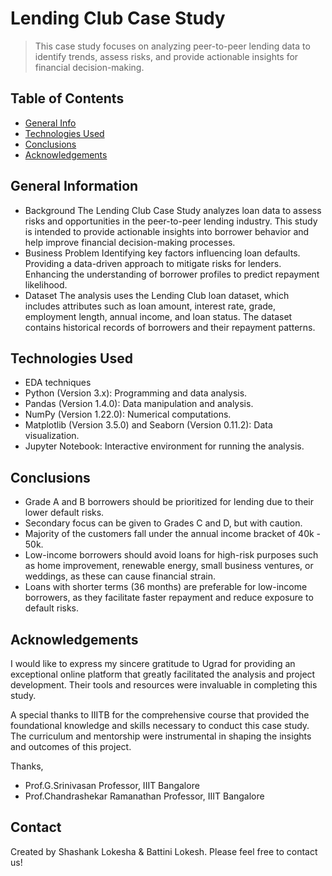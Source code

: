 # Lending Club Case Study
> This case study focuses on analyzing peer-to-peer lending data to identify trends, assess risks, and provide actionable insights for financial decision-making.


## Table of Contents
* [General Info](#general-information)
* [Technologies Used](#technologies-used)
* [Conclusions](#conclusions)
* [Acknowledgements](#acknowledgements)


## General Information
- Background
    The Lending Club Case Study analyzes loan data to assess risks and opportunities in the peer-to-peer lending industry. 
    This study is intended to provide actionable insights into borrower behavior and help improve financial decision-making processes.
- Business Problem
    Identifying key factors influencing loan defaults.
    Providing a data-driven approach to mitigate risks for lenders.
    Enhancing the understanding of borrower profiles to predict repayment likelihood.
- Dataset
    The analysis uses the Lending Club loan dataset, which includes attributes such as loan amount, interest rate, 
    grade, employment length, annual income, and loan status. The dataset contains historical records of borrowers and their repayment patterns.

## Technologies Used
- EDA techniques
- Python (Version 3.x): Programming and data analysis.
- Pandas (Version 1.4.0): Data manipulation and analysis.
- NumPy (Version 1.22.0): Numerical computations.
- Matplotlib (Version 3.5.0) and Seaborn (Version 0.11.2): Data visualization.
- Jupyter Notebook: Interactive environment for running the analysis.

## Conclusions
- Grade A and B borrowers should be prioritized for lending due to their lower default risks.
- Secondary focus can be given to Grades C and D, but with caution.
- Majority of the customers fall under the annual income bracket of 40k - 50k.
- Low-income borrowers should avoid loans for high-risk purposes such as home improvement, renewable energy, small business ventures, or weddings, as these can cause financial strain.
- Loans with shorter terms (36 months) are preferable for low-income borrowers, as they facilitate faster repayment and reduce exposure to default risks.


## Acknowledgements
I would like to express my sincere gratitude to Ugrad for providing an exceptional online platform that greatly facilitated the analysis and project development. 
Their tools and resources were invaluable in completing this study.

A special thanks to IIITB for the comprehensive course that provided the foundational knowledge and skills necessary to conduct this case study. 
The curriculum and mentorship were instrumental in shaping the insights and outcomes of this project.

Thanks,
- Prof.G.Srinivasan
    Professor, IIIT Bangalore
- Prof.Chandrashekar Ramanathan
    Professor, IIIT Bangalore

## Contact
Created by Shashank Lokesha & Battini Lokesh.
Please feel free to contact us!
